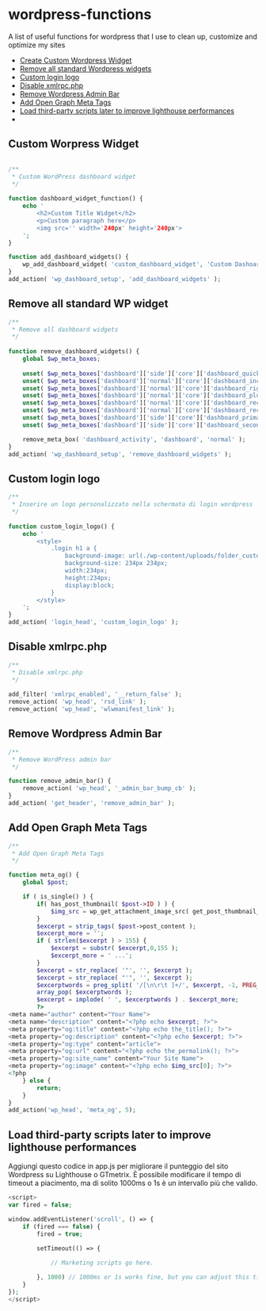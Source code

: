 # wordpress-functions
A list of useful functions for wordpress that I use to clean up, customize and optimize my sites

- [Create Custom Wordpress Widget](#custom-wordpress-widget)
- [Remove all standard Wordpress widgets](#remove-all-standard-WP-widget)
- [Custom login logo](#custom-login-logo)
- [Disable xmlrpc.php](#disable-xmlrpc.php)
- [Remove Wordpress Admin Bar](#remove-wordpress-admin-bar)
- [Add Open Graph Meta Tags](#add-open-graph-meta-tags)
- [Load third-party scripts later to improve lighthouse performances](#load-third-party-scripts-to-improve-lighthouse-performances)
- [](#)



## Custom Worpress Widget
```php

/**
 * Custom WordPress dashboard widget
 */
 
function dashboard_widget_function() {
    echo '
        <h2>Custom Title Widget</h2>
        <p>Custom paragraph here</p>
        <img src='' width='240px' height='240px'>
    ';
}

function add_dashboard_widgets() {
    wp_add_dashboard_widget( 'custom_dashboard_widget', 'Custom Dashoard Widget', 'dashboard_widget_function' );
}
add_action( 'wp_dashboard_setup', 'add_dashboard_widgets' );
```


## Remove all standard WP widget
```php
/**
 * Remove all dashboard widgets
 */
 
function remove_dashboard_widgets() {
    global $wp_meta_boxes;
    
    unset( $wp_meta_boxes['dashboard']['side']['core']['dashboard_quick_press'] );
    unset( $wp_meta_boxes['dashboard']['normal']['core']['dashboard_incoming_links'] );
    unset( $wp_meta_boxes['dashboard']['normal']['core']['dashboard_right_now'] );
    unset( $wp_meta_boxes['dashboard']['normal']['core']['dashboard_plugins'] );
    unset( $wp_meta_boxes['dashboard']['normal']['core']['dashboard_recent_drafts'] );
    unset( $wp_meta_boxes['dashboard']['normal']['core']['dashboard_recent_comments'] );
    unset( $wp_meta_boxes['dashboard']['side']['core']['dashboard_primary'] );
    unset( $wp_meta_boxes['dashboard']['side']['core']['dashboard_secondary'] );

    remove_meta_box( 'dashboard_activity', 'dashboard', 'normal' );
}
add_action( 'wp_dashboard_setup', 'remove_dashboard_widgets' );
```

## Custom login logo
```php
/**
 * Inserire un logo personalizzato nella schermata di login wordpress
 */
 
function custom_login_logo() {
    echo '
        <style>
            .login h1 a { 
                background-image: url(./wp-content/uploads/folder_custom_logo/custom_logo.jpg) !important; 
                background-size: 234px 234px; 
                width:234px; 
                height:234px; 
                display:block; 
            }
        </style>
    ';
}
add_action( 'login_head', 'custom_login_logo' );
```

## Disable xmlrpc.php 

```php
/**
 * Disable xmlrpc.php
 */
 
add_filter( 'xmlrpc_enabled', '__return_false' );
remove_action( 'wp_head', 'rsd_link' );
remove_action( 'wp_head', 'wlwmanifest_link' );
```

## Remove Wordpress Admin Bar
```php
/**
 * Remove WordPress admin bar
 */

function remove_admin_bar() {
    remove_action( 'wp_head', '_admin_bar_bump_cb' );
}
add_action( 'get_header', 'remove_admin_bar' );

```


## Add Open Graph Meta Tags
```php
/**
 * Add Open Graph Meta Tags
 */

function meta_og() {
    global $post;

    if ( is_single() ) {
        if( has_post_thumbnail( $post->ID ) ) {
            $img_src = wp_get_attachment_image_src( get_post_thumbnail_id( $post->ID ), 'thumbnail' );
        } 
        $excerpt = strip_tags( $post->post_content );
        $excerpt_more = '';
        if ( strlen($excerpt ) > 155) {
            $excerpt = substr( $excerpt,0,155 );
            $excerpt_more = ' ...';
        }
        $excerpt = str_replace( '"', '', $excerpt );
        $excerpt = str_replace( "'", '', $excerpt );
        $excerptwords = preg_split( '/[\n\r\t ]+/', $excerpt, -1, PREG_SPLIT_NO_EMPTY );
        array_pop( $excerptwords );
        $excerpt = implode( ' ', $excerptwords ) . $excerpt_more;
        ?>
<meta name="author" content="Your Name">
<meta name="description" content="<?php echo $excerpt; ?>">
<meta property="og:title" content="<?php echo the_title(); ?>">
<meta property="og:description" content="<?php echo $excerpt; ?>">
<meta property="og:type" content="article">
<meta property="og:url" content="<?php echo the_permalink(); ?>">
<meta property="og:site_name" content="Your Site Name">
<meta property="og:image" content="<?php echo $img_src[0]; ?>">
<?php
    } else {
        return;
    }
}
add_action('wp_head', 'meta_og', 5);
```


## Load third-party scripts later to improve lighthouse performances
Aggiungi questo codice in app.js per migliorare il punteggio del sito Wordpress su Lighthouse o GTmetrix. È possibile modificare il tempo di timeout a piacimento, ma di solito 1000ms o 1s è un intervallo più che valido. 

```php
<script>
var fired = false;

window.addEventListener('scroll', () => {
    if (fired === false) {
        fired = true;
        
        setTimeout(() => {

            // Marketing scripts go here.

        }, 1000) // 1000ms or 1s works fine, but you can adjust this timeout.
    }
});
</script>
```

